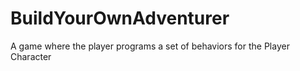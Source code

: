 # BuildYourOwnAdventurer

A game where the player programs a set of behaviors for the Player Character
